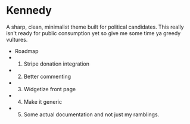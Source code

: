 Kennedy
==========

A sharp, clean, minimalist theme built for political candidates. This really isn't ready for public consumption yet so give me some time ya greedy vultures.

* Roadmap
* 1. Stripe donation integration
* 2. Better commenting
* 3. Widgetize front page
* 4. Make it generic
* 5. Some actual documentation and not just my ramblings.

